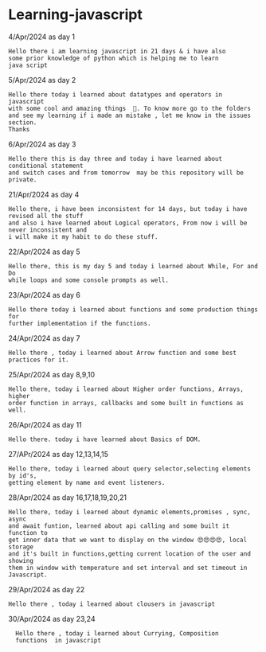 # Learning-javascript

4/Apr/2024 as day 1

    Hello there i am learning javascript in 21 days & i have also 
    some prior knowledge of python which is helping me to learn 
    java script

5/Apr/2024 as day 2 

    Hello there today i learned about datatypes and operators in javascript 
    with some cool and amazing things  🚀. To know more go to the folders
    and see my learning if i made an mistake , let me know in the issues section.
    Thanks  

6/Apr/2024 as day 3

    Hello there this is day three and today i have learned about conditional statement
    and switch cases and from tomorrow  may be this repository will be private.

21/Apr/2024 as day 4 

    Hello there, i have been inconsistent for 14 days, but today i have revised all the stuff 
    and also i have learned about Logical operators, From now i will be never inconsistent and 
    i will make it my habit to do these stuff.

22/Apr/2024 as day 5

    Hello there, this is my day 5 and today i learned about While, For and Do
    while loops and some console prompts as well.

23/Apr/2024 as day 6

    Hello there today i learned about functions and some production things for 
    further implementation if the functions.

24/Apr/2024 as day 7

    Hello there , today i learned about Arrow function and some best practices for it.

25/Apr/2024 as day 8,9,10

    Hello there, today i learned about Higher order functions, Arrays, higher 
    order function in arrays, callbacks and some built in functions as well.

26/Apr/2024 as day 11

    Hello there. today i have learned about Basics of DOM.

27/APr/2024 as day 12,13,14,15

    Hello there, today i learned about query selector,selecting elements by id's,
    getting element by name and event listeners. 

28/Apr/2024 as day 16,17,18,19,20,21

    Hello there, today i learned about dynamic elements,promises , sync, async
    and await funtion, learned about api calling and some built it function to 
    get inner data that we want to display on the window 😍😍😍😍, local storage 
    and it's built in functions,getting current location of the user and showing 
    them in window with temperature and set interval and set timeout in Javascript.

29/Apr/2024 as day 22

    Hello there , today i learned about clousers in javascript

30/Apr/2024 as day 23,24

      Hello there , today i learned about Currying, Composition 
      functions  in javascript